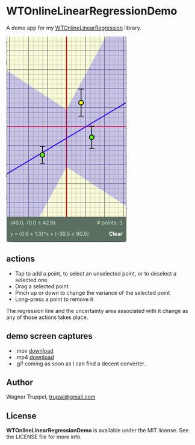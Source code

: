 # WTOnlineLinearRegressionDemo
A demo app for my [WTOnlineLinearRegression](https://github.com/wltrup/Swift-WTOnlineLinearRegression) library.

![demo](https://github.com/wltrup/iOS-Swift-WTOnlineLinearRegressionDemo/blob/master/demo.gif)

## actions

- Tap to add a point, to select an unselected point, or to deselect a selected one
- Drag a selected point
- Pinch up or down to change the variance of the selected point
- Long-press a point to remove it

The regression line and the uncertainty area associated with it change as any of those actions takes place.

## demo screen captures

- .mov [download](https://github.com/wltrup/iOS-Swift-WTOnlineLinearRegressionDemo/blob/master/demo.mov?raw=true)
- .mp4 [download](https://github.com/wltrup/iOS-Swift-WTOnlineLinearRegressionDemo/blob/master/demo.mp4?raw=true)
- .gif coming as soon as I can find a decent converter.

## Author ##

Wagner Truppel, trupwl@gmail.com

## License ##

**WTOnlineLinearRegressionDemo** is available under the MIT license. See the LICENSE file for
more info.
